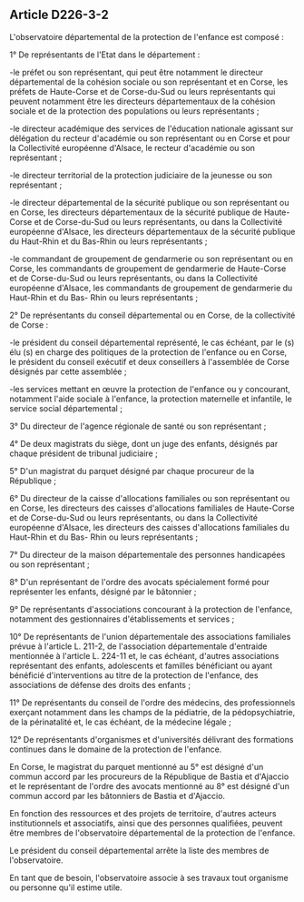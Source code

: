 ## Article D226-3-2

L'observatoire départemental de la protection de l'enfance est composé :

1° De représentants de l'Etat dans le département :

-le préfet ou son représentant, qui peut être notamment le directeur départemental de la cohésion sociale
ou son représentant et en Corse, les préfets de Haute-Corse et de Corse-du-Sud ou leurs représentants
qui peuvent notamment être les directeurs départementaux de la cohésion sociale et de la protection des
populations ou leurs représentants ;

-le directeur académique des services de l'éducation nationale agissant sur délégation du recteur d'académie
ou son représentant ou en Corse et pour la Collectivité européenne d'Alsace, le recteur d'académie ou son
représentant ;

-le directeur territorial de la protection judiciaire de la jeunesse ou son représentant ;

-le directeur départemental de la sécurité publique ou son représentant ou en Corse, les directeurs
départementaux de la sécurité publique de Haute-Corse et de Corse-du-Sud ou leurs représentants, ou dans la
Collectivité européenne d'Alsace, les directeurs départementaux de la sécurité publique du Haut-Rhin et du
Bas-Rhin ou leurs représentants ;

-le commandant de groupement de gendarmerie ou son représentant ou en Corse, les commandants
de groupement de gendarmerie de Haute-Corse et de Corse-du-Sud ou leurs représentants, ou dans la
Collectivité européenne d'Alsace, les commandants de groupement de gendarmerie du Haut-Rhin et du Bas-
Rhin ou leurs représentants ;

2° De représentants du conseil départemental ou en Corse, de la collectivité de Corse :

-le président du conseil départemental représenté, le cas échéant, par le (s) élu (s) en charge des politiques de
la protection de l'enfance ou en Corse, le président du conseil exécutif et deux conseillers à l'assemblée de
Corse désignés par cette assemblée ;

-les services mettant en œuvre la protection de l'enfance ou y concourant, notamment l'aide sociale à
l'enfance, la protection maternelle et infantile, le service social départemental ;

3° Du directeur de l'agence régionale de santé ou son représentant ;

4° De deux magistrats du siège, dont un juge des enfants, désignés par chaque président de tribunal
judiciaire ;

5° D'un magistrat du parquet désigné par chaque procureur de la République ;


6° Du directeur de la caisse d'allocations familiales ou son représentant ou en Corse, les directeurs des
caisses d'allocations familiales de Haute-Corse et de Corse-du-Sud ou leurs représentants, ou dans la
Collectivité européenne d'Alsace, les directeurs des caisses d'allocations familiales du Haut-Rhin et du Bas-
Rhin ou leurs représentants ;

7° Du directeur de la maison départementale des personnes handicapées ou son représentant ;

8° D'un représentant de l'ordre des avocats spécialement formé pour représenter les enfants, désigné par le
bâtonnier ;

9° De représentants d'associations concourant à la protection de l'enfance, notamment des gestionnaires
d'établissements et services ;

10° De représentants de l'union départementale des associations familiales prévue à l'article L. 211-2,
de l'association départementale d'entraide mentionnée à l'article L. 224-11 et, le cas échéant, d'autres
associations représentant des enfants, adolescents et familles bénéficiant ou ayant bénéficié d'interventions
au titre de la protection de l'enfance, des associations de défense des droits des enfants ;

11° De représentants du conseil de l'ordre des médecins, des professionnels exerçant notamment dans les
champs de la pédiatrie, de la pédopsychiatrie, de la périnatalité et, le cas échéant, de la médecine légale ;

12° De représentants d'organismes et d'universités délivrant des formations continues dans le domaine de la
protection de l'enfance.

En Corse, le magistrat du parquet mentionné au 5° est désigné d'un commun accord par les procureurs de la
République de Bastia et d'Ajaccio et le représentant de l'ordre des avocats mentionné au 8° est désigné d'un
commun accord par les bâtonniers de Bastia et d'Ajaccio.

En fonction des ressources et des projets de territoire, d'autres acteurs institutionnels et associatifs, ainsi que
des personnes qualifiées, peuvent être membres de l'observatoire départemental de la protection de l'enfance.

Le président du conseil départemental arrête la liste des membres de l'observatoire.

En tant que de besoin, l'observatoire associe à ses travaux tout organisme ou personne qu'il estime utile.

